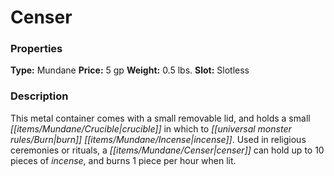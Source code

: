 ﻿---
Title: "Censer"
Type: "Mundane"
Price: "5 gp"
Weight: "0.5 lbs."
Slot: "Slotless"
Description: |
  "This metal container comes with a small removable lid, and holds a small crucible in which to burn incense. Used in religious ceremonies or rituals, a censer can hold up to 10 pieces of incense, and burns 1 piece per hour when lit."
Sources: "['Occult Adventures']"
---

# Censer

### Properties

**Type:** Mundane **Price:** 5 gp **Weight:** 0.5 lbs. **Slot:** Slotless

### Description

This metal container comes with a small removable lid, and holds a small _[[items/Mundane/Crucible|crucible]]_ in which to _[[universal monster rules/Burn|burn]]_ _[[items/Mundane/Incense|incense]]_. Used in religious ceremonies or rituals, a _[[items/Mundane/Censer|censer]]_ can hold up to 10 pieces of _incense_, and burns 1 piece per hour when lit.

